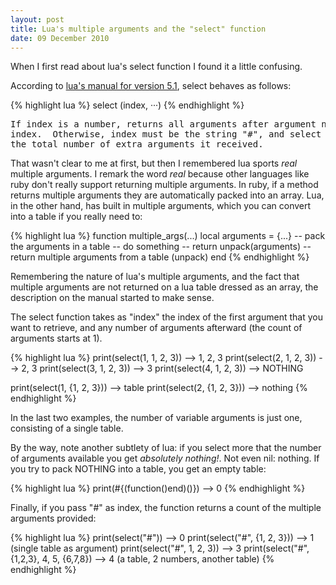 ```yaml
---
layout: post
title: Lua's multiple arguments and the "select" function
date: 09 December 2010
---
```

When I first read about lua's select function I found it a little
confusing.

According to [lua's manual for version 5.1](http://www.lua.org/manual/5.1/manual.html#pdf-select),
select behaves as follows:

{% highlight lua %}
select (index, ···)
{% endhighlight %}

<pre>
If index is a number, returns all arguments after argument number
index.  Otherwise, index must be the string "#", and select returns
the total number of extra arguments it received.
</pre>

That wasn't clear to me at first, but then I remembered lua sports
_real_ multiple arguments. I remark the word _real_ because other
languages like ruby don't really support returning multiple arguments.
In ruby, if a method returns multiple arguments they are automatically
packed into an array. Lua, in the other hand, has built in multiple
arguments, which you can convert into a table if you really need to:

{% highlight lua %}
function multiple_args(...)
  local arguments = {...}  -- pack the arguments in a table
  -- do something --
  return unpack(arguments) -- return multiple arguments from a table (unpack)
end
{% endhighlight %}

Remembering the nature of lua's multiple arguments, and the fact that
multiple arguments are not returned on a lua table dressed as an array,
the description on the manual started to make sense.

The select function takes as "index" the index of the first argument
that you want to retrieve, and any number of arguments afterward (the
count of arguments starts at 1).

{% highlight lua %}
print(select(1, 1, 2, 3)) --> 1, 2, 3
print(select(2, 1, 2, 3)) --> 2, 3
print(select(3, 1, 2, 3)) --> 3
print(select(4, 1, 2, 3)) --> NOTHING

print(select(1, {1, 2, 3})) --> table
print(select(2, {1, 2, 3})) --> nothing
{% endhighlight %}

In the last two examples, the number of variable arguments is just one,
consisting of a single table.

By the way, note another subtlety of lua: if you select more that the
number of arguments available you get *absolutely nothing!*. Not even
nil: nothing. If you try to pack NOTHING into a table, you get an empty
table:

{% highlight lua %}
print(#{(function()end)()}) --> 0
{% endhighlight %}

Finally, if you pass "#" as index, the function returns a count of the
multiple arguments provided:

{% highlight lua %}
print(select("#")) --> 0
print(select("#", {1, 2, 3})) --> 1 (single table as argument)
print(select("#", 1, 2, 3)) --> 3
print(select("#", {1,2,3}, 4, 5, {6,7,8}) --> 4 (a table, 2 numbers, another table)
{% endhighlight %}
